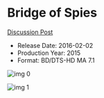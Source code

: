 # Bridge of Spies

[Discussion Post](https://www.avsforum.com/threads/bass-eq-for-filtered-movies.2995212/post-58780336)

* Release Date: 2016-02-02
* Production Year: 2015
* Format: BD/DTS-HD MA 7.1

![img 0](https://i.imgur.com/GYzlBnI.jpg)

![img 1](https://i.imgur.com/HqypPC6.png)

